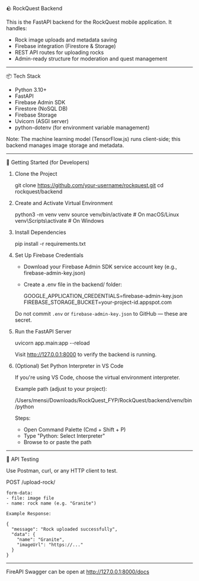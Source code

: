 🪨 RockQuest Backend

This is the FastAPI backend for the RockQuest mobile application. It handles:

- Rock image uploads and metadata saving
- Firebase integration (Firestore & Storage)
- REST API routes for uploading rocks
- Admin-ready structure for moderation and quest management

------------------------------------------------------------

📦 Tech Stack

- Python 3.10+
- FastAPI
- Firebase Admin SDK
- Firestore (NoSQL DB)
- Firebase Storage
- Uvicorn (ASGI server)
- python-dotenv (for environment variable management)

Note: The machine learning model (TensorFlow.js) runs client-side; this backend manages image storage and metadata.

------------------------------------------------------------

🚀 Getting Started (for Developers)

1. Clone the Project

    git clone https://github.com/your-username/rockquest.git
    cd rockquest/backend

2. Create and Activate Virtual Environment

    python3 -m venv venv
    source venv/bin/activate        # On macOS/Linux
    venv\Scripts\activate           # On Windows

3. Install Dependencies

    pip install -r requirements.txt

4. Set Up Firebase Credentials

    - Download your Firebase Admin SDK service account key (e.g., firebase-admin-key.json)
    - Create a .env file in the backend/ folder:

      GOOGLE_APPLICATION_CREDENTIALS=firebase-admin-key.json
      FIREBASE_STORAGE_BUCKET=your-project-id.appspot.com

    Do not commit `.env` or `firebase-admin-key.json` to GitHub — these are secret.

5. Run the FastAPI Server

    uvicorn app.main:app --reload

    Visit http://127.0.0.1:8000 to verify the backend is running.

6. (Optional) Set Python Interpreter in VS Code

    If you're using VS Code, choose the virtual environment interpreter.

    Example path (adjust to your project):

    /Users/mensi/Downloads/RockQuest_FYP/RockQuest/backend/venv/bin/python

    Steps:
    - Open Command Palette (Cmd + Shift + P)
    - Type "Python: Select Interpreter"
    - Browse to or paste the path

------------------------------------------------------------

🧪 API Testing

Use Postman, curl, or any HTTP client to test.

POST /upload-rock/

    form-data:
    - file: image file
    - name: rock name (e.g. "Granite")

    Example Response:

    {
      "message": "Rock uploaded successfully",
      "data": {
        "name": "Granite",
        "imageUrl": "https://..."
      }
    }

------------------------------------------------------------

FireAPI Swagger can be open at http://127.0.0.1:8000/docs

